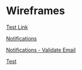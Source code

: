 # Wireframes

[Test Link](https://optconnect.github.io/Wireframes/wireframe-delivery-system2/) 

[Notifications](https://optconnect.github.io/Wireframes/notifications-wireframe) 

[Notifications - Validate Email](https://optconnect.github.io/Wireframes/notifications-validate-email) 

[Test](https://optconnect.github.io/Wireframes/test)

